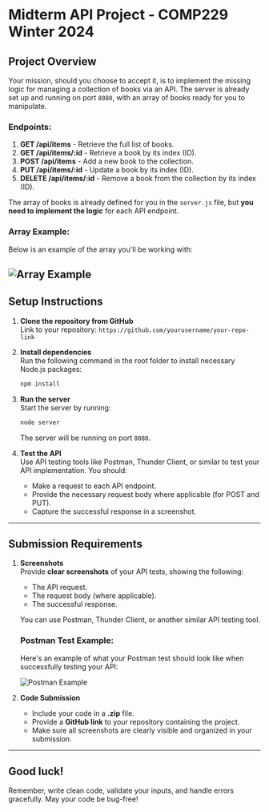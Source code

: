 # Midterm API Project - COMP229 Winter 2024

## Project Overview
Your mission, should you choose to accept it, is to implement the missing logic for managing a collection of books via an API. The server is already set up and running on port `8080`, with an array of books ready for you to manipulate.

### Endpoints:
1. **GET /api/items** - Retrieve the full list of books.
2. **GET /api/items/:id** - Retrieve a book by its index (ID).
3. **POST /api/items** - Add a new book to the collection.
4. **PUT /api/items/:id** - Update a book by its index (ID).
5. **DELETE /api/items/:id** - Remove a book from the collection by its index (ID).

The array of books is already defined for you in the `server.js` file, but **you need to implement the logic** for each API endpoint.

### Array Example:

Below is an example of the array you'll be working with:

![Array Example](images/array-example.png)
---

## Setup Instructions

1. **Clone the repository from GitHub**  
   Link to your repository: `https://github.com/yourusername/your-repo-link`

2. **Install dependencies**  
   Run the following command in the root folder to install necessary Node.js packages:
   ```bash
   npm install
   ```

3. **Run the server**  
   Start the server by running:
   ```bash
   node server
   ```

   The server will be running on port `8080`.

4. **Test the API**  
   Use API testing tools like Postman, Thunder Client, or similar to test your API implementation. You should:
   - Make a request to each API endpoint.
   - Provide the necessary request body where applicable (for POST and PUT).
   - Capture the successful response in a screenshot.

---

## Submission Requirements

1. **Screenshots**  
   Provide **clear screenshots** of your API tests, showing the following:
   - The API request.
   - The request body (where applicable).
   - The successful response.
   
   You can use Postman, Thunder Client, or another similar API testing tool.
   ### Postman Test Example:

    Here's an example of what your Postman test should look like when successfully testing your API:

    ![Postman Example](images/postman-example.png)

2. **Code Submission**  
   - Include your code in a **.zip** file.
   - Provide a **GitHub link** to your repository containing the project.
   - Make sure all screenshots are clearly visible and organized in your submission.

---

## Good luck!
Remember, write clean code, validate your inputs, and handle errors gracefully. May your code be bug-free!
